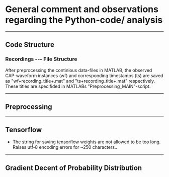 # General comment and observations regarding the Python-code/ analysis
---
## Code Structure

### Recordings --- File Structure
After preprocessing the continious data-files in MATLAB, the observed CAP-waveform instances (wf) and corresponding timestamps (ts) are saved as "wf+recording_title+.mat" and "ts+recording_title+.mat" respectively. These titles are specifided in MATLABs "Preprocessing_MAIN"-script.



---
## Preprocessing

---
## Tensorflow
* The string for saving tensorflow weights are not allowed to be too long. Raises utf-8 encoding errors for ~250 characters..


---
## Gradient Decent of Probability Distribution




